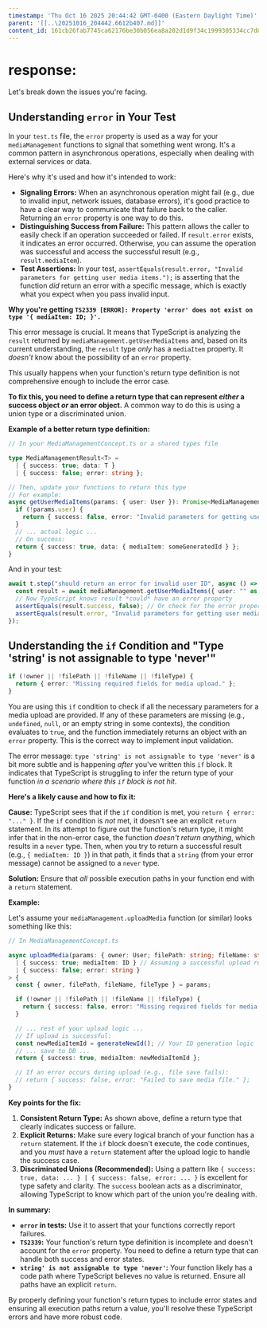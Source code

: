 ```yaml
---
timestamp: 'Thu Oct 16 2025 20:44:42 GMT-0400 (Eastern Daylight Time)'
parent: '[[..\20251016_204442.6612b407.md]]'
content_id: 161cb26fab7745ca62176be30b056ea8a202d1d9f34c1999305334cc7d0f3792
---
```


# response:

Let's break down the issues you're facing.

## Understanding `error` in Your Test

In your `test.ts` file, the `error` property is used as a way for your `mediaManagement` functions to signal that something went wrong. It's a common pattern in asynchronous operations, especially when dealing with external services or data.

Here's why it's used and how it's intended to work:

* **Signaling Errors:** When an asynchronous operation might fail (e.g., due to invalid input, network issues, database errors), it's good practice to have a clear way to communicate that failure back to the caller. Returning an `error` property is one way to do this.
* **Distinguishing Success from Failure:** This pattern allows the caller to easily check if an operation succeeded or failed. If `result.error` exists, it indicates an error occurred. Otherwise, you can assume the operation was successful and access the successful result (e.g., `result.mediaItem`).
* **Test Assertions:** In your test, `assertEquals(result.error, "Invalid parameters for getting user media items.");` is asserting that the function *did* return an error with a specific message, which is exactly what you expect when you pass invalid input.

**Why you're getting `TS2339 [ERROR]: Property 'error' does not exist on type '{ mediaItem: ID; }'.`**

This error message is crucial. It means that TypeScript is analyzing the `result` returned by `mediaManagement.getUserMediaItems` and, based on its current understanding, the `result` type *only* has a `mediaItem` property. It *doesn't* know about the possibility of an `error` property.

This usually happens when your function's return type definition is not comprehensive enough to include the error case.

**To fix this, you need to define a return type that can represent *either* a success object *or* an error object.** A common way to do this is using a union type or a discriminated union.

**Example of a better return type definition:**

```typescript
// In your MediaManagementConcept.ts or a shared types file

type MediaManagementResult<T> =
  | { success: true; data: T }
  | { success: false; error: string };

// Then, update your functions to return this type
// For example:
async getUserMediaItems(params: { user: User }): Promise<MediaManagementResult<{ mediaItem: ID }>> {
  if (!params.user) {
    return { success: false, error: "Invalid parameters for getting user media items." };
  }
  // ... actual logic ...
  // On success:
  return { success: true, data: { mediaItem: someGeneratedId } };
}
```

And in your test:

```typescript
await t.step("should return an error for invalid user ID", async () => {
  const result = await mediaManagement.getUserMediaItems({ user: "" as ID });
  // Now TypeScript knows result *could* have an error property
  assertEquals(result.success, false); // Or check for the error property directly if your function returns that
  assertEquals(result.error, "Invalid parameters for getting user media items.");
});
```

## Understanding the `if` Condition and "Type 'string' is not assignable to type 'never'"

```typescript
if (!owner || !filePath || !fileName || !fileType) {
  return { error: "Missing required fields for media upload." };
}
```

You are using this `if` condition to check if all the necessary parameters for a media upload are provided. If any of these parameters are missing (e.g., `undefined`, `null`, or an empty string in some contexts), the condition evaluates to `true`, and the function immediately returns an object with an `error` property. This is the correct way to implement input validation.

The error message: `type 'string' is not assignable to type 'never'` is a bit more subtle and is happening *after* you've written this `if` block. It indicates that TypeScript is struggling to infer the return type of your function *in a scenario where this `if` block is *not* hit*.

**Here's a likely cause and how to fix it:**

**Cause:** TypeScript sees that if the `if` condition is met, you `return { error: "..." }`. If the `if` condition is *not* met, it doesn't see an explicit `return` statement. In its attempt to figure out the function's return type, it might infer that in the non-error case, the function *doesn't return anything*, which results in a `never` type. Then, when you try to return a successful result (e.g., `{ mediaItem: ID }`) in that path, it finds that a `string` (from your error message) cannot be assigned to a `never` type.

**Solution:** Ensure that *all* possible execution paths in your function end with a `return` statement.

**Example:**

Let's assume your `mediaManagement.uploadMedia` function (or similar) looks something like this:

```typescript
// In MediaManagementConcept.ts

async uploadMedia(params: { owner: User; filePath: string; fileName: string; fileType: string }): Promise<
  | { success: true; mediaItem: ID } // Assuming a successful upload returns a mediaItem ID
  | { success: false; error: string }
> {
  const { owner, filePath, fileName, fileType } = params;

  if (!owner || !filePath || !fileName || !fileType) {
    return { success: false, error: "Missing required fields for media upload." };
  }

  // ... rest of your upload logic ...
  // If upload is successful:
  const newMediaItemId = generateNewId(); // Your ID generation logic
  // ... save to DB ...
  return { success: true, mediaItem: newMediaItemId };

  // If an error occurs during upload (e.g., file save fails):
  // return { success: false, error: "Failed to save media file." };
}
```

**Key points for the fix:**

1. **Consistent Return Type:** As shown above, define a return type that clearly indicates success or failure.
2. **Explicit Returns:** Make sure every logical branch of your function has a `return` statement. If the `if` block doesn't execute, the code continues, and you *must* have a `return` statement after the upload logic to handle the success case.
3. **Discriminated Unions (Recommended):** Using a pattern like `{ success: true, data: ... } | { success: false, error: ... }` is excellent for type safety and clarity. The `success` boolean acts as a discriminator, allowing TypeScript to know which part of the union you're dealing with.

**In summary:**

* **`error` in tests:** Use it to assert that your functions correctly report failures.
* **`TS2339`:** Your function's return type definition is incomplete and doesn't account for the `error` property. You need to define a return type that can handle both success and error states.
* **`string' is not assignable to type 'never'`:** Your function likely has a code path where TypeScript believes no value is returned. Ensure all paths have an explicit `return`.

By properly defining your function's return types to include error states and ensuring all execution paths return a value, you'll resolve these TypeScript errors and have more robust code.
